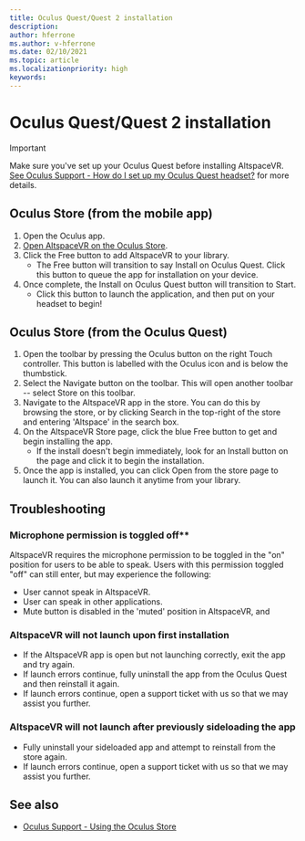 ```yaml
---
title: Oculus Quest/Quest 2 installation
description: 
author: hferrone
ms.author: v-hferrone
ms.date: 02/10/2021
ms.topic: article
ms.localizationpriority: high
keywords: 
---
```


# Oculus Quest/Quest 2 installation

> [!IMPORTANT]
> Make sure you've set up your Oculus Quest before installing AltspaceVR. [See Oculus Support - How do I set up my Oculus Quest headset?](https://support.oculus.com/855551644803876/#faq_525406631321134) for more details.

## Oculus Store (from the mobile app)

1. Open the Oculus app.
2. [Open AltspaceVR on the Oculus Store](https://www.oculus.com/experiences/quest/2133027990157329/).
3. Click the Free button to add AltspaceVR to your library.
    * The Free button will transition to say Install on Oculus Quest. Click this button to queue the app for installation on your device.
4. Once complete, the Install on Oculus Quest button will transition to Start.    
    * Click this button to launch the application, and then put on your headset to begin!

## Oculus Store (from the Oculus Quest)

1. Open the toolbar by pressing the Oculus button on the right Touch controller. This button is labelled with the Oculus icon and is below the thumbstick.
2. Select the Navigate button on the toolbar. This will open another toolbar -- select Store on this toolbar.
3. Navigate to the AltspaceVR app in the store. You can do this by browsing the store, or by clicking Search in the top-right of the store and entering 'Altspace' in the search box.
4. On the AltspaceVR Store page, click the blue Free button to get and begin installing the app.
    * If the install doesn't begin immediately, look for an Install button on the page and click it to begin the installation.
5. Once the app is installed, you can click Open from the store page to launch it. You can also launch it anytime from your library.

## Troubleshooting

### Microphone permission is toggled off**

AltspaceVR requires the microphone permission to be toggled in the "on" position for users to be able to speak.  Users with this permission toggled "off" can still enter, but may experience the following:

<!-- Missing image -->
<!-- oculus-permissions-denymicrophone.png -->
	
* User cannot speak in AltspaceVR.
* User can speak in other applications.
* Mute button is disabled in the 'muted' position in AltspaceVR, and

### AltspaceVR will not launch upon first installation

* If the AltspaceVR app is open but not launching correctly, exit the app and try again.
* If launch errors continue, fully uninstall the app from the Oculus Quest and then reinstall it again.
* If launch errors continue, open a support ticket with us so that we may assist you further.

### AltspaceVR will not launch after previously sideloading the app

* Fully uninstall your sideloaded app and attempt to reinstall from the store again.
* If launch errors continue, open a support ticket with us so that we may assist you further.

## See also

* [Oculus Support - Using the Oculus Store](https://support.oculus.com/414963819268125/)